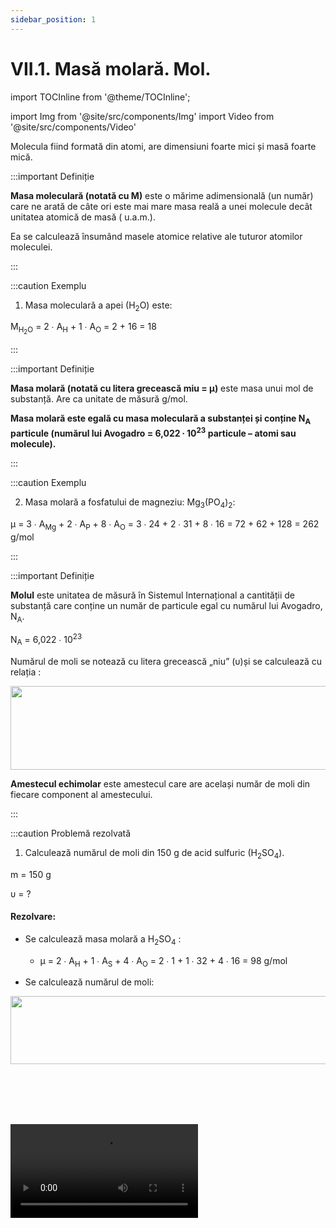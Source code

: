 ```yaml
---
sidebar_position: 1
---
```


# VII.1. Masă molară. Mol.


import TOCInline from '@theme/TOCInline';

<TOCInline toc={toc} />



import Img from '@site/src/components/Img'
import Video from '@site/src/components/Video'





Molecula fiind formată din atomi, are dimensiuni foarte mici și masă foarte mică.


:::important Definiție

**Masa moleculară (notată cu M)** este o mărime adimensională (un număr) care ne arată de câte ori este mai mare masa reală a unei molecule decât unitatea atomică de masă ( u.a.m.). 

Ea se calculează însumând masele atomice relative ale tuturor atomilor moleculei.


:::



:::caution Exemplu


1) Masa moleculară a apei (H<sub>2</sub>O) este:

M<sub>H<sub>2</sub>O</sub> = 2 ∙ A<sub>H</sub> + 1 ∙ A<sub>O</sub> = 2 + 16 = 18
 

:::



:::important Definiție

**Masa molară (notată cu litera grecească miu = μ)** este masa unui mol de substanță. Are ca unitate de măsură g/mol.

**Masa molară este egală cu masa moleculară a substanței și conține N<sub>A</sub> particule (numărul lui Avogadro = 6,022 ∙ 10<sup>23</sup> particule – atomi sau molecule).**


:::



:::caution Exemplu


2) Masa molară a fosfatului de magneziu: Mg<sub>3</sub>(PO<sub>4</sub>)<sub>2</sub>:


μ = 3 ∙ A<sub>Mg</sub> + 2 ∙ A<sub>P</sub> + 8 ∙ A<sub>O</sub> = 3 ∙ 24 + 2 ∙ 31 + 8 ∙ 16 = 72 + 62 + 128 = 262 g/mol
 

:::


:::important Definiție


**Molul** este unitatea de măsură în Sistemul Internațional a cantității de substanță care conține un număr de particule egal cu numărul lui Avogadro, N<sub>A</sub>.

N<sub>A</sub> = 6,022 ∙ 10<sup>23</sup>
 
Numărul de moli se notează cu litera grecească „niu” (υ)și se calculează cu relația :


<Img className="img-responsive4" src="chimie/clasa7/capitolul7/7_1_Poza1_FormulaNumaruluiDeMoli_vers3.jpg" lazy={false} width="1000" height="134" />


**Amestecul echimolar** este amestecul care are același număr de moli din fiecare component al amestecului.





:::




:::caution Problemă rezolvată

1)	Calculează numărul de moli din 150 g de acid sulfuric (H<sub>2</sub>SO<sub>4</sub>).
 
m = 150 g
  
υ = ?

 
#### Rezolvare:


- Se calculează masa molară a H<sub>2</sub>SO<sub>4</sub> :

  - μ = 2 ∙ A<sub>H</sub> + 1 ∙ A<sub>S</sub> + 4 ∙ A<sub>O</sub> = 2 ∙ 1 + 1 ∙ 32 + 4 ∙ 16 = 98 g/mol

- Se calculează numărul de moli:


<Img className="img-responsive4" src="chimie/clasa7/capitolul7/7_1_Poza2_Rezolvare_ProblemaModel1_vers3.jpg" width="1000" height="109" />


<br></br>
<br></br>




<Video src="https://www.youtube.com/embed/pL2KlnLmh3U" />





:::




:::caution Problemă model

2) Calculează masa a 10 moli de AlPO<sub>4</sub>. 	
 
υ = 10 moli 
  
m = ?

 
#### Rezolvare:


- Se calculează masa molară a AlPO<sub>4</sub> :

  - μ = 1 ∙ A<sub>Al</sub> + 1 ∙ A<sub>P</sub> + 4 ∙ A<sub>O</sub> = 1 ∙ 27 +  1 ∙ 31 + 4 ∙ 16 = 27 + 31 + 64 = 122 g/mol


- Se calculează masa din formula numărului de moli :

<Img className="img-responsive4" src="chimie/clasa7/capitolul7/7_1_Poza3_Rezolvare_ProblemaModel2_vers4.jpg" width="1000" height="92" />



<br></br>
<br></br>




<Video src="https://www.youtube.com/embed/LXhg5W3GHnY" />





:::


<br></br>
<br></br>


